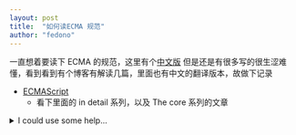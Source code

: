 ```yaml
---
layout: post
title:  "如何读ECMA 规范"
author: "fedono"
---
```


一直想着要读下 ECMA 的规范，这里有个[中文版](http://yanhaijing.com/es5/#about) 但是还是有很多写的很生涩难懂，看到看到有个博客有解读几篇，里面也有中文的翻译版本，故做下记录

- [ECMAScript](http://dmitrysoshnikov.com/ecmascript/)
  - 看下里面的 in detail 系列，以及 The core 系列的文章

<details>
    <summary>I could use some help...</summary>
    <p>

        ```c#
        public class Order
        {
        public int OrderId { get; set; }
        public int CustomerId { get; set; }

        public List<int> Products { get; set; }
        }
        \```

    </p>
</details>
